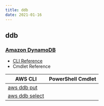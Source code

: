 ```yaml
---
title: ddb
date: 2021-01-16
---
```


## ddb

### [Amazon DynamoDB](https://aws.amazon.com/dynamodb/)

* [CLI Reference](https://docs.aws.amazon.com/cli/latest/reference/ddb/index.html)
* Cmdlet Reference

|AWS CLI|PowerShell Cmdlet|
|----|----|
|[aws ddb put](https://docs.aws.amazon.com/cli/latest/reference/ddb/put.html)||
|[aws ddb select](https://docs.aws.amazon.com/cli/latest/reference/ddb/select.html)||

